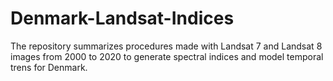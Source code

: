 # Denmark-Landsat-Indices
The repository summarizes procedures made with Landsat 7 and Landsat 8 images from 2000 to 2020 to generate spectral indices and model temporal trens for Denmark.
